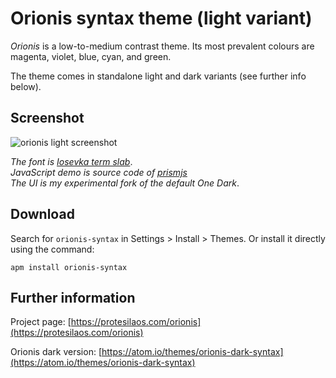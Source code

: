 # Orionis syntax theme (light variant)

*Orionis* is a low-to-medium contrast theme. Its most prevalent colours are magenta, violet, blue, cyan, and green.

The theme comes in standalone light and dark variants (see further info below).

## Screenshot

![orionis light screenshot](https://raw.githubusercontent.com/protesilaos/prot16/master/orionis/img/orionis_light_sample.png)

*The font is [Iosevka term slab](https://github.com/be5invis/Iosevka)*.  
*JavaScript demo is source code of [prismjs](http://prismjs.com/)*  
*The UI is my experimental fork of the default One Dark*.

## Download

Search for `orionis-syntax` in Settings > Install > Themes. Or install it directly using the command:

```shell
apm install orionis-syntax
```

## Further information

Project page: [https://protesilaos.com/orionis](https://protesilaos.com/orionis)

Orionis dark version: [https://atom.io/themes/orionis-dark-syntax](https://atom.io/themes/orionis-dark-syntax)

